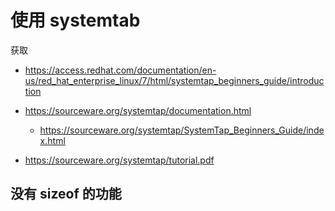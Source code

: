 # 使用 systemtab

获取

- https://access.redhat.com/documentation/en-us/red_hat_enterprise_linux/7/html/systemtap_beginners_guide/introduction

- https://sourceware.org/systemtap/documentation.html
  - https://sourceware.org/systemtap/SystemTap_Beginners_Guide/index.html

- https://sourceware.org/systemtap/tutorial.pdf

## 没有 sizeof 的功能

